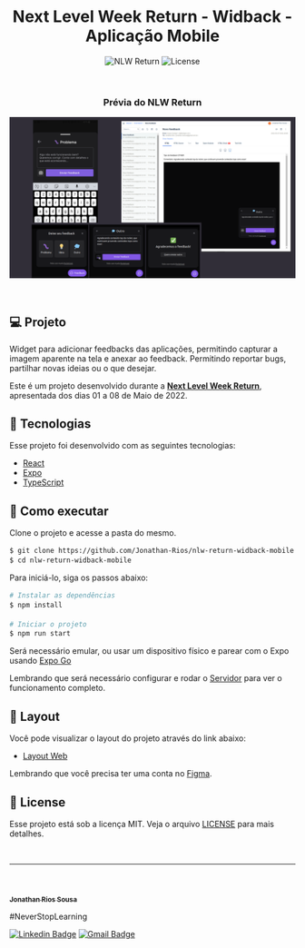 <h1 align="center">Next Level Week Return - Widback - Aplicação Mobile</h1>

<p align="center">
 <img src="https://img.shields.io/static/v1?label=NLW&message=Return&color=E51C44&labelColor=0A1033" alt="NLW Return" />
  <img alt="License" src="https://img.shields.io/static/v1?label=license&message=MIT&color=E51C44&labelColor=0A1033">
</p>


<br>

<h3 align="center">Prévia do NLW Return</h3>

![cover](.github/widget-nlwreturn.png?style=flat)

<br>

## 💻 Projeto
Widget para adicionar feedbacks das aplicações, permitindo capturar a imagem aparente na tela e anexar ao feedback. Permitindo reportar bugs, partilhar novas ideias ou o que desejar. 

Este é um projeto desenvolvido durante a **[Next Level Week Return](https://nextlevelweek.com/)**, apresentada dos dias 01 a 08 de Maio de 2022.

## 🧪 Tecnologias

Esse projeto foi desenvolvido com as seguintes tecnologias:

- [React](https://reactnative.dev/)
- [Expo](https://expo.dev/)
- [TypeScript](https://www.typescriptlang.org/)

## 🚀 Como executar

Clone o projeto e acesse a pasta do mesmo.

```bash
$ git clone https://github.com/Jonathan-Rios/nlw-return-widback-mobile.git
$ cd nlw-return-widback-mobile
```

Para iniciá-lo, siga os passos abaixo:
```bash
# Instalar as dependências
$ npm install

# Iniciar o projeto
$ npm run start
```
Será necessário emular, ou usar um dispositivo físico e parear com o Expo usando [Expo Go](https://expo.dev/client)

Lembrando que será necessário configurar e rodar o [Servidor](https://link/) para ver o funcionamento completo.

## 🔖 Layout

Você pode visualizar o layout do projeto através do link abaixo:

- [Layout Web](https://www.figma.com/community/file/1102912516166573468) 

Lembrando que você precisa ter uma conta no [Figma](http://figma.com/).

## 📝 License

Esse projeto está sob a licença MIT. Veja o arquivo [LICENSE](./LICENSE.md) para mais detalhes.

<br />

---
<br />

<a href="https://github.com/Jonathan-Rios">
 <img src="https://github.com/Jonathan-Rios.png" width="100px;" alt="" />
 <br />
 <sub><b>Jonathan Rios Sousa</b></sub></a>

#NeverStopLearning

[![Linkedin Badge](https://img.shields.io/badge/-Jonathan-blue?style=flat-square&logo=Linkedin&logoColor=white&link=https://www.linkedin.com/in/jonathan-rios-sousa-19b3431b6/)](https://www.linkedin.com/in/tgmarinho/) 
[![Gmail Badge](https://img.shields.io/badge/-jonathan.riosousa@gmail.com-c14438?style=flat-square&logo=Gmail&logoColor=white&link=mailto:jonathan.riosousa@gmail.com)](mailto:jonathan.riosousa@gmail.com)